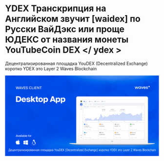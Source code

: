 # YDEX Транскрипция на Английском звучит [waidex] по Русски ВайДэкс или проще ЮДЕКС от названия монеты YouTubeCoin DEX  </ ydex >

Децентрализированная площадка YouDEX (Decentralized Exchange) коротко YDEX  это Layer 2 Waves Blockchain
<p align="center">
  <img src="https://github.com/raasakh/YDEX/blob/dev/wallet.png">
</p>
